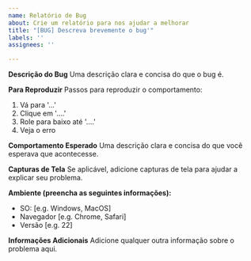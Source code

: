 ```yaml
---
name: Relatório de Bug
about: Crie um relatório para nos ajudar a melhorar
title: "[BUG] Descreva brevemente o bug'"
labels: ''
assignees: ''

---
```


**Descrição do Bug**
Uma descrição clara e concisa do que o bug é.

**Para Reproduzir**
Passos para reproduzir o comportamento:
1. Vá para '...'
2. Clique em '....'
3. Role para baixo até '....'
4. Veja o erro

**Comportamento Esperado**
Uma descrição clara e concisa do que você esperava que acontecesse.

**Capturas de Tela**
Se aplicável, adicione capturas de tela para ajudar a explicar seu problema.

**Ambiente (preencha as seguintes informações):**
 - SO: [e.g. Windows, MacOS]
 - Navegador [e.g. Chrome, Safari]
 - Versão [e.g. 22]

**Informações Adicionais**
Adicione qualquer outra informação sobre o problema aqui.
